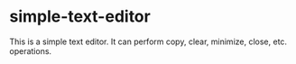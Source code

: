 # simple-text-editor
This is a simple text editor. It can perform copy, clear, minimize, close, etc. operations.
